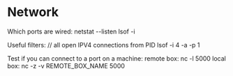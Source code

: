 Network
===
Which ports are wired:
		netstat --listen
		lsof -i
		
Useful filters:
		// all open IPV4 connections from PID
		lsof -i 4 -a -p 1
		
Test if you can connect to a port on a machine:
	remote box: nc -l 5000
	local box: nc -z -v REMOTE_BOX_NAME 5000